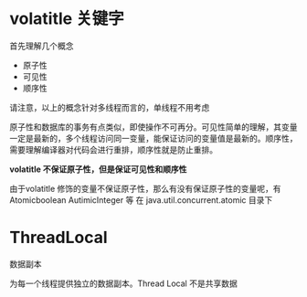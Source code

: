 # volatitle 关键字

首先理解几个概念

- 原子性
- 可见性
- 顺序性


请注意，以上的概念针对多线程而言的，单线程不用考虑

原子性和数据库的事务有点类似，即使操作不可再分。可见性简单的理解，其变量一定是最新的，多个线程访问同一变量，能保证访问的变量值是最新的。顺序性，需要理解编译器对代码会进行重排，顺序性就是防止重排。


**volatitle 不保证原子性，但是保证可见性和顺序性**


由于volatitle 修饰的变量不保证原子性，那么有没有保证原子性的变量呢，有 Atomicboolean AutimicInteger 等 在 java.util.concurrent.atomic 目录下


# ThreadLocal

数据副本

为每一个线程提供独立的数据副本。Thread Local 不是共享数据






